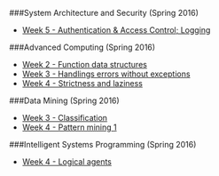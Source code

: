 ###System Architecture and Security (Spring 2016)
- [Week 5 - Authentication & Access Control; Logging](1_System_Architecture_and_Security/Week_5_Authentication_access_control_and_logging.md)

###Advanced Computing (Spring 2016)
- [Week 2 - Function data structures](2_Advanced_Computing/Week_2_Function_data_structures.md)
- [Week 3 - Handlings errors without exceptions](2_Advanced_Computing/Week_3_Handlings_errors_without_exceptions.md)
- [Week 4 - Strictness and laziness](2_Advanced_Computing/Week_4_Strictness_and_laziness.md)

###Data Mining (Spring 2016)
- [Week 3 - Classification](3_Data_Mining/Week_3_Classification.md)
- [Week 4 - Pattern mining 1](3_Data_Mining/Week_4_Pattern_Mining_1.md)

###Intelligent Systems Programming (Spring 2016)
- [Week 4 - Logical agents](4_Intelligent_Systems_Programming/Week_4_Logical_agents.md)